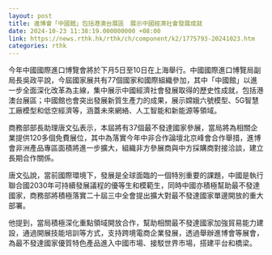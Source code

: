 ```yaml
---
layout: post
title: 進博會「中國館」包括港澳台展區　展示中國經濟社會發展成就
date: 2024-10-23 11:38:19.000000000 +08:00
link: https://news.rthk.hk/rthk/ch/component/k2/1775793-20241023.htm
categories: rthk
---
```


今年中國國際進口博覽會將於下月5日至10日在上海舉行。中國國際進口博覽局副局長吳政平說，今屆國家展共有77個國家和國際組織參加，其中「中國館」以進一步全面深化改革為主線，集中展示中國經濟社會發展取得的歷史性成就，包括港澳台展區；中國館也會突出發展新質生產力的成果，展示嫦娥六號模型、5G智慧工廠模型和低空經濟等，涵蓋未來網絡、人工智能和新能源等領域。 

商務部部長助理唐文弘表示，本屆將有37個最不發達國家參展，當局將為相關企業提供120多個免費展位，其中為落實今年中非合作論壇北京峰會合作舉措，進博會非洲產品專區面積將進一步擴大，組織非方參展商與中方採購商對接洽談，建立長期合作關係。

唐文弘說，當前國際環境下，發展是全球面臨的一個特別重要的課題，中國是執行聯合國2030年可持續發展議程的優等生和模範生，同時中國亦積極幫助最不發達國家，商務部將積極落實二十屆三中全會提出擴大對最不發達國家單邊開放的重大部署。
 
他提到，當局積極深化重點領域開放合作，幫助相關最不發達國家加強貿易能力建設，通過開展技能培訓等方式，支持跨境電商企業發展，透過舉辦進博會等展會，為最不發達國家優質特色產品進入中國市場、接駁世界市場，搭建平台和橋梁。
